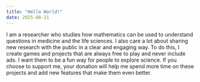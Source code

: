 ```yaml
---
title: "Hello World!"
date: 2025-08-21
---
```


I am a researcher who studies how mathematics can be used to understand questions in medicine and the life sciences. I also care a lot about sharing new research with the public in a clear and engaging way. To do this, I create games and projects that are always free to play and never include ads. I want them to be a fun way for people to explore science. If you choose to support me, your donation will help me spend more time on these projects and add new features that make them even better.